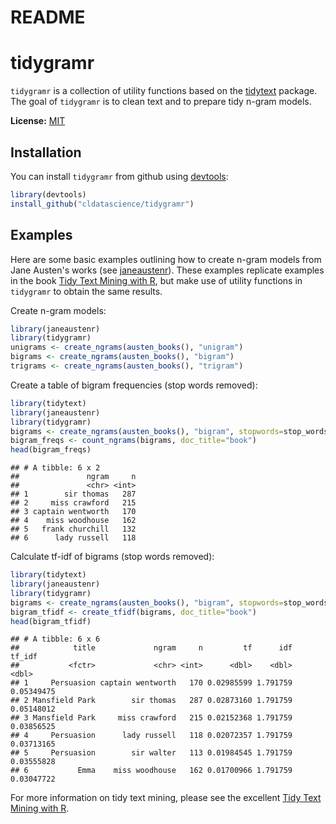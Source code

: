README
================

tidygramr
=========

`tidygramr` is a collection of utility functions based on the [tidytext](https://cran.r-project.org/package=tidytext) package. The goal of `tidygramr` is to clean text and to prepare tidy n-gram models.

**License:** [MIT](https://opensource.org/licenses/MIT)

Installation
------------

You can install `tidygramr` from github using [devtools](https://cran.r-project.org/package=devtools):

``` r
library(devtools)
install_github("cldatascience/tidygramr")
```

Examples
--------

Here are some basic examples outlining how to create n-gram models from Jane Austen's works (see [janeaustenr](https://cran.r-project.org/package=janeaustenr)). These examples replicate examples in the book [Tidy Text Mining with R](http://tidytextmining.com/ngrams.html), but make use of utility functions in `tidygramr` to obtain the same results.

Create n-gram models:

``` r
library(janeaustenr)
library(tidygramr)
unigrams <- create_ngrams(austen_books(), "unigram")
bigrams <- create_ngrams(austen_books(), "bigram")
trigrams <- create_ngrams(austen_books(), "trigram")
```

Create a table of bigram frequencies (stop words removed):

``` r
library(tidytext)
library(janeaustenr)
library(tidygramr)
bigrams <- create_ngrams(austen_books(), "bigram", stopwords=stop_words)
bigram_freqs <- count_ngrams(bigrams, doc_title="book")
head(bigram_freqs)
```

    ## # A tibble: 6 x 2
    ##               ngram     n
    ##               <chr> <int>
    ## 1        sir thomas   287
    ## 2     miss crawford   215
    ## 3 captain wentworth   170
    ## 4    miss woodhouse   162
    ## 5   frank churchill   132
    ## 6      lady russell   118

Calculate tf-idf of bigrams (stop words removed):

``` r
library(tidytext)
library(janeaustenr)
library(tidygramr)
bigrams <- create_ngrams(austen_books(), "bigram", stopwords=stop_words)
bigram_tfidf <- create_tfidf(bigrams, doc_title="book")
head(bigram_tfidf)
```

    ## # A tibble: 6 x 6
    ##            title             ngram     n         tf      idf     tf_idf
    ##           <fctr>             <chr> <int>      <dbl>    <dbl>      <dbl>
    ## 1     Persuasion captain wentworth   170 0.02985599 1.791759 0.05349475
    ## 2 Mansfield Park        sir thomas   287 0.02873160 1.791759 0.05148012
    ## 3 Mansfield Park     miss crawford   215 0.02152368 1.791759 0.03856525
    ## 4     Persuasion      lady russell   118 0.02072357 1.791759 0.03713165
    ## 5     Persuasion        sir walter   113 0.01984545 1.791759 0.03555828
    ## 6           Emma    miss woodhouse   162 0.01700966 1.791759 0.03047722

For more information on tidy text mining, please see the excellent [Tidy Text Mining with R](http://tidytextmining.com/ngrams.html).
